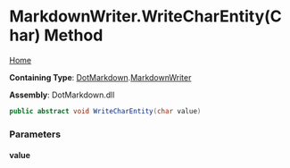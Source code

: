 <a name="_top"></a>

# MarkdownWriter\.WriteCharEntity\(Char\) Method

[Home](../../../README.md#_top)

**Containing Type**: [DotMarkdown](../../README.md#_top)\.[MarkdownWriter](../README.md#_top)

**Assembly**: DotMarkdown\.dll

```csharp
public abstract void WriteCharEntity(char value)
```

### Parameters

#### value

